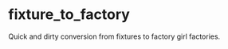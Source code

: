 fixture_to_factory
==================

Quick and dirty conversion from fixtures to factory girl factories.
